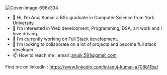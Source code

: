 ![Cover-Image-696x334](https://user-images.githubusercontent.com/84407032/150586346-181f77f8-7acb-4b9b-ab78-3f1070b77ff8.png)



- 👋 Hi, I’m Anuj Kumar a BSc graduate in Computer Science from York University
- 👀 I’m interested in Web development, Programming, DSA, art work and I love driving.
- 🌱 I’m currently working on Full Stack development. 
- 💞️ I’m looking to collaborate on a lot of projects and become full stack developer.
- 📫 How to reach me : email :anujk.581@gmail.com

Find me on linkedIn : https://www.linkedin.com/in/anuj-kumar-a708b11ba/

<!---
anuj4you/anuj4you is a ✨ special ✨ repository because its `README.md` (this file) appears on your GitHub profile.
You can click the Preview link to take a look at your changes.
--->
